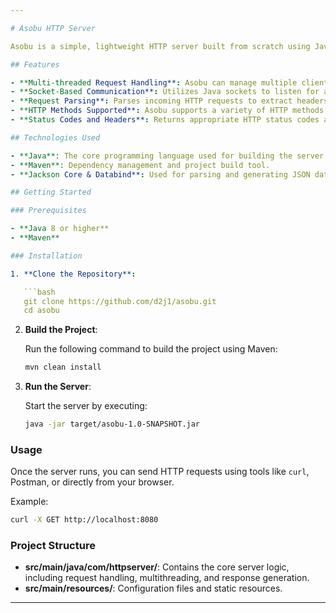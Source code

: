 ```yaml
---

# Asobu HTTP Server

Asobu is a simple, lightweight HTTP server built from scratch using Java. It is designed to handle multiple client requests efficiently, using multithreading and sockets. The server can parse incoming requests, return appropriate status codes and headers, and support various HTTP methods.

## Features

- **Multi-threaded Request Handling**: Asobu can manage multiple client connections simultaneously using Java's multithreading capabilities.
- **Socket-Based Communication**: Utilizes Java sockets to listen for and respond to HTTP requests.
- **Request Parsing**: Parses incoming HTTP requests to extract headers, body, and method.
- **HTTP Methods Supported**: Asobu supports a variety of HTTP methods including GET, POST, PUT, DELETE, and more.
- **Status Codes and Headers**: Returns appropriate HTTP status codes and headers in response to client requests.

## Technologies Used

- **Java**: The core programming language used for building the server.
- **Maven**: Dependency management and project build tool.
- **Jackson Core & Databind**: Used for parsing and generating JSON data.

## Getting Started

### Prerequisites

- **Java 8 or higher**
- **Maven**

### Installation

1. **Clone the Repository**:

   ```bash
   git clone https://github.com/d2j1/asobu.git
   cd asobu
   ```

2. **Build the Project**:

   Run the following command to build the project using Maven:

   ```bash
   mvn clean install
   ```

3. **Run the Server**:

   Start the server by executing:

   ```bash
   java -jar target/asobu-1.0-SNAPSHOT.jar
   ```

### Usage

Once the server runs, you can send HTTP requests using tools like `curl`, Postman, or directly from your browser.

Example:

```bash
curl -X GET http://localhost:8080
```

### Project Structure

- **src/main/java/com/httpserver/**: Contains the core server logic, including request handling, multithreading, and response generation.
- **src/main/resources/**: Configuration files and static resources.
---
```

